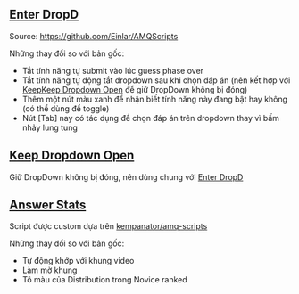 ## [Enter DropD](https://github.com/speedtest002/amq_script_customed/blob/main/amqEnterDropD.user.js)
Source: https://github.com/Einlar/AMQScripts

Những thay đổi so với bản gốc:
- Tắt tính năng tự submit vào lúc guess phase over
- Tắt tính năng tự động tắt dropdown sau khi chọn đáp án (nên kết hợp với [KeepKeep Dropdown Open](https://github.com/speedtest002/amq_script_customed/blob/main/amqKeepDropDOpen.js) để giữ DropDown không bị đóng)
- Thêm một nút màu xanh để nhận biết tính năng này đang bật hay không (có thể dùng để toggle)
- Nút [Tab] nay có tác dụng để chọn đáp án trên dropdown thay vì bấm nhảy lung tung

## [Keep Dropdown Open](https://github.com/speedtest002/amq_script_customed/blob/main/amqKeepDropDOpen.js)
Giữ DropDown không bị đóng, nên dùng chung với [Enter DropD](https://github.com/speedtest002/amq_script_customed/blob/main/amqEnterDropD.user.js)


## [Answer Stats](https://github.com/speedtest002/amq_script_customed/blob/main/amqAnswerStats.user.js)
Script được custom dựa trên [kempanator/amq-scripts](https://github.com/kempanator/amq-scripts/blob/main/amqAnswerStats.user.js)

Những thay đổi so với bản gốc:
- Tự động khớp với khung video
- Làm mờ khung
- Tô màu của Distribution trong Novice ranked
 